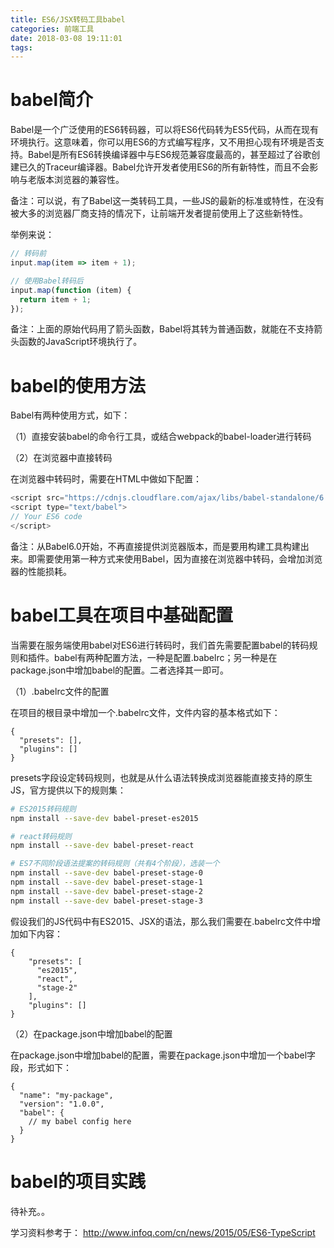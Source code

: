 ```yaml
---
title: ES6/JSX转码工具babel
categories: 前端工具
date: 2018-03-08 19:11:01
tags:
---
```



# babel简介

Babel是一个广泛使用的ES6转码器，可以将ES6代码转为ES5代码，从而在现有环境执行。这意味着，你可以用ES6的方式编写程序，又不用担心现有环境是否支持。Babel是所有ES6转换编译器中与ES6规范兼容度最高的，甚至超过了谷歌创建已久的Traceur编译器。Babel允许开发者使用ES6的所有新特性，而且不会影响与老版本浏览器的兼容性。

备注：可以说，有了Babel这一类转码工具，一些JS的最新的标准或特性，在没有被大多的浏览器厂商支持的情况下，让前端开发者提前使用上了这些新特性。

举例来说：

```javascript
// 转码前
input.map(item => item + 1);

// 使用Babel转码后
input.map(function (item) {
  return item + 1;
});
```

备注：上面的原始代码用了箭头函数，Babel将其转为普通函数，就能在不支持箭头函数的JavaScript环境执行了。

# babel的使用方法

Babel有两种使用方式，如下：

（1）直接安装babel的命令行工具，或结合webpack的babel-loader进行转码

（2）在浏览器中直接转码

在浏览器中转码时，需要在HTML中做如下配置：

```javascript
<script src="https://cdnjs.cloudflare.com/ajax/libs/babel-standalone/6.4.4/babel.min.js"></script>
<script type="text/babel">
// Your ES6 code
</script>
```

备注：从Babel6.0开始，不再直接提供浏览器版本，而是要用构建工具构建出来。即需要使用第一种方式来使用Babel，因为直接在浏览器中转码，会增加浏览器的性能损耗。

# babel工具在项目中基础配置

当需要在服务端使用babel对ES6进行转码时，我们首先需要配置babel的转码规则和插件。babel有两种配置方法，一种是配置.babelrc；另一种是在package.json中增加babel的配置。二者选择其一即可。

（1）.babelrc文件的配置

在项目的根目录中增加一个.babelrc文件，文件内容的基本格式如下：

```
{
  "presets": [],
  "plugins": []
}
```

presets字段设定转码规则，也就是从什么语法转换成浏览器能直接支持的原生JS，官方提供以下的规则集：

```bash
# ES2015转码规则
npm install --save-dev babel-preset-es2015

# react转码规则
npm install --save-dev babel-preset-react

# ES7不同阶段语法提案的转码规则（共有4个阶段），选装一个
npm install --save-dev babel-preset-stage-0
npm install --save-dev babel-preset-stage-1
npm install --save-dev babel-preset-stage-2
npm install --save-dev babel-preset-stage-3
```

假设我们的JS代码中有ES2015、JSX的语法，那么我们需要在.babelrc文件中增加如下内容：

```
{
    "presets": [
      "es2015",
      "react",
      "stage-2"
    ],
    "plugins": []
}
```

（2）在package.json中增加babel的配置

在package.json中增加babel的配置，需要在package.json中增加一个babel字段，形式如下：

```
{
  "name": "my-package",
  "version": "1.0.0",
  "babel": {
    // my babel config here
  }
}
```

# babel的项目实践

待补充。。

学习资料参考于：
http://www.infoq.com/cn/news/2015/05/ES6-TypeScript